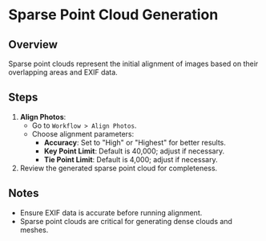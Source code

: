 # Sparse Point Cloud Generation

## Overview
Sparse point clouds represent the initial alignment of images based on their overlapping areas and EXIF data.

## Steps
1. **Align Photos**:
   - Go to `Workflow > Align Photos`.
   - Choose alignment parameters:
     - **Accuracy**: Set to "High" or "Highest" for better results.
     - **Key Point Limit**: Default is 40,000; adjust if necessary.
     - **Tie Point Limit**: Default is 4,000; adjust if necessary.
2. Review the generated sparse point cloud for completeness.

## Notes
- Ensure EXIF data is accurate before running alignment.
- Sparse point clouds are critical for generating dense clouds and meshes.

